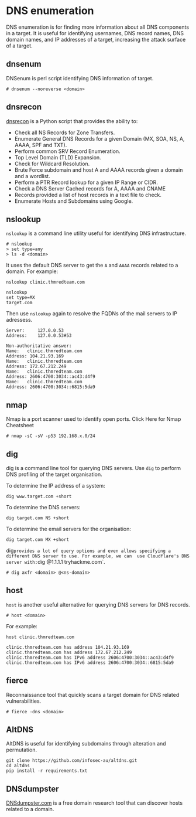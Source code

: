 # DNS enumeration

DNS enumeration is for finding more information about all DNS components in a target. It is useful for 
identifying usernames, DNS record names, DNS domain names, and IP addresses of a target, increasing the attack 
surface of a target.

## dnsenum

DNSenum is perl script identifying DNS information of target.

    # dnsenum --noreverse <domain>

## dnsrecon

[dnsrecon](https://github.com/darkoperator/dnsrecon) is a Python script that provides the ability to:

* Check all NS Records for Zone Transfers.
* Enumerate General DNS Records for a given Domain (MX, SOA, NS, A, AAAA, SPF and TXT).
* Perform common SRV Record Enumeration.
* Top Level Domain (TLD) Expansion.
* Check for Wildcard Resolution.
* Brute Force subdomain and host A and AAAA records given a domain and a wordlist.
* Perform a PTR Record lookup for a given IP Range or CIDR.
* Check a DNS Server Cached records for A, AAAA and CNAME
* Records provided a list of host records in a text file to check.
* Enumerate Hosts and Subdomains using Google.

## nslookup

`nslookup` is a command line utility useful for identifying DNS infrastructure.

    # nslookup 
    > set type=any 
    > ls -d <domain>

It uses the default DNS server to get the `A` and `AAAA` records related to a domain. For example:

    nslookup clinic.thmredteam.com

```text
nslookup
set type=MX
target.com
```

Then use `nslookup` again to resolve the FQDNs of the mail servers to IP adressess.

```text
Server:		127.0.0.53
Address:	127.0.0.53#53

Non-authoritative answer:
Name:	clinic.thmredteam.com
Address: 104.21.93.169
Name:	clinic.thmredteam.com
Address: 172.67.212.249
Name:	clinic.thmredteam.com
Address: 2606:4700:3034::ac43:d4f9
Name:	clinic.thmredteam.com
Address: 2606:4700:3034::6815:5da9
```

## nmap

Nmap is a port scanner used to identify open ports. Click Here for Nmap Cheatsheet

    # nmap -sC -sV -p53 192.168.x.0/24

## dig

dig is a command line tool for querying DNS servers. Use `dig` to perform DNS profiling of the target organisation.

To determine the IP address of a system:

    dig www.target.com +short

To determine the DNS servers:

    dig target.com NS +short

To determine the email servers for the organisation:

    dig target.com MX +short

dig` provides a lot of query options and even allows specifying a different DNS server to use. For example, we can 
use Cloudflare's DNS server with: `dig @1.1.1.1 tryhackme.com`.

    # dig axfr <domain> @<ns-domain>

## host

`host` is another useful alternative for querying DNS servers for DNS records.

    # host <domain>

For example:

    host clinic.thmredteam.com

```text
clinic.thmredteam.com has address 104.21.93.169
clinic.thmredteam.com has address 172.67.212.249
clinic.thmredteam.com has IPv6 address 2606:4700:3034::ac43:d4f9
clinic.thmredteam.com has IPv6 address 2606:4700:3034::6815:5da9
```

## fierce

Reconnaissance tool that quickly scans a target domain for DNS related vulnerabilities.

    # fierce -dns <domain>

## AltDNS

AltDNS is useful for identifying subdomains through alteration and permutation.

    git clone https://github.com/infosec-au/altdns.git 
    cd altdns 
    pip install -r requirements.txt

## DNSdumpster

[DNSdumpster.com](https://dnsdumpster.com/) is a free domain research tool that can discover hosts related to a domain. 
